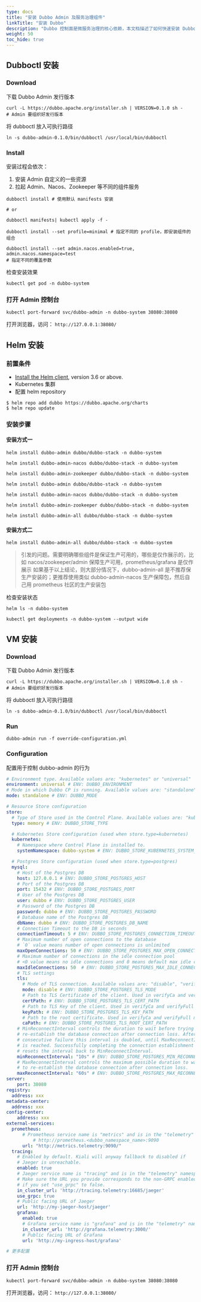 ```yaml
---
type: docs
title: "安装 Dubbo Admin 及服务治理组件"
linkTitle: "安装 Dubbo"
description: "Dubbo 控制面是微服务治理的核心依赖，本文档描述了如何快速安装 Dubbo Admin 控制面、控制台以及服务发现、监控等组件。"
weight: 50
toc_hide: true
---
```


## Dubboctl 安装
### Download
下载 Dubbo Admin 发行版本
```shell
curl -L https://dubbo.apache.org/installer.sh | VERSION=0.1.0 sh -
# Admin 要组织好发行版本
```

将 dubboctl 放入可执行路径
```shell
ln -s dubbo-admin-0.1.0/bin/dubboctl /usr/local/bin/dubboctl
```
### Install
安装过程会依次：

1. 安装 Admin 自定义的一些资源
2. 拉起 Admin、Nacos、Zookeeper 等不同的组件服务
```shell
dubboctl install # 使用默认 manifests 安装

# or

dubboctl manifests| kubectl apply -f -
```

```shell
dubboctl install --set profile=minimal # 指定不同的 profile，即安装组件的组合
```

```shell
dubboctl install --set admin.nacos.enabled=true, admin.nacos.namespace=test
# 指定不同的覆盖参数
```

检查安装效果
```shell
kubectl get pod -n dubbo-system
```

### 打开 Admin 控制台
```shell
kubectl port-forward svc/dubbo-admin -n dubbo-system 38080:38080
```

打开浏览器，访问： `http://127.0.0.1:38080/`
## Helm 安装
### 前置条件

- [Install the Helm client](https://helm.sh/docs/intro/install/), version 3.6 or above.
- Kubernetes 集群
- 配置 helm repository
```shell
$ helm repo add dubbo https://dubbo.apache.org/charts
$ helm repo update
```
### 安装步骤
#### 安装方式一
```shell
helm install dubbo-admin dubbo/dubbo-stack -n dubbo-system

helm install dubbo-admin-nacos dubbo/dubbo-stack -n dubbo-system

helm install dubbo-admin-zookeeper dubbo/dubbo-stack -n dubbo-system
```

```shell
helm install dubbo-admin dubbo/dubbo-stack -n dubbo-system

helm install dubbo-admin-nacos dubbo/dubbo-stack -n dubbo-system

helm install dubbo-admin-zookeeper dubbo/dubbo-stack -n dubbo-system

helm install dubbo-admin-all dubbo/dubbo-stack -n dubbo-system
```
#### 安装方式二
```shell
helm install dubbo-admin-all dubbo/dubbo-stack -n dubbo-system
```

> 引发的问题。需要明确哪些组件是保证生产可用的，哪些是仅作展示的，比如 nacos/zookeeper/admin 保障生产可用，prometheus/grafana 是仅作展示
> 如果基于以上结论，则大部分情况下，dubbo-admin-all 是不推荐保生产安装的；更推荐使用类似 dubbo-admin-nacos 生产保障包，然后自己用 prometheus 社区的生产安装包


检查安装状态
```shell
helm ls -n dubbo-system

kubectl get deployments -n dubbo-system --output wide
```

## VM 安装
### Download
下载 Dubbo Admin 发行版本
```shell
curl -L https://dubbo.apache.org/installer.sh | VERSION=0.1.0 sh -
# Admin 要组织好发行版本
```

将 dubboctl 放入可执行路径
```shell
ln -s dubbo-admin-0.1.0/bin/dubboctl /usr/local/bin/dubboctl
```
### Run
```shell
dubbo-admin run -f override-configuration.yml
```
### Configuration
配置用于控制 dubbo-admin 的行为


```yaml
# Environment type. Available values are: "kubernetes" or "universal"
environment: universal # ENV: DUBBO_ENVIRONMENT
# Mode in which Dubbo CP is running. Available values are: "standalone", "global", "zone"
mode: standalone # ENV: DUBBO_MODE

# Resource Store configuration
store:
  # Type of Store used in the Control Plane. Available values are: "kubernetes", "postgres" or "memory"
  type: memory # ENV: DUBBO_STORE_TYPE

  # Kubernetes Store configuration (used when store.type=kubernetes)
  kubernetes:
    # Namespace where Control Plane is installed to.
    systemNamespace: dubbo-system # ENV: DUBBO_STORE_KUBERNETES_SYSTEM_NAMESPACE

  # Postgres Store configuration (used when store.type=postgres)
  mysql:
    # Host of the Postgres DB
    host: 127.0.0.1 # ENV: DUBBO_STORE_POSTGRES_HOST
    # Port of the Postgres DB
    port: 15432 # ENV: DUBBO_STORE_POSTGRES_PORT
    # User of the Postgres DB
    user: dubbo # ENV: DUBBO_STORE_POSTGRES_USER
    # Password of the Postgres DB
    password: dubbo # ENV: DUBBO_STORE_POSTGRES_PASSWORD
    # Database name of the Postgres DB
    dbName: dubbo # ENV: DUBBO_STORE_POSTGRES_DB_NAME
    # Connection Timeout to the DB in seconds
    connectionTimeout: 5 # ENV: DUBBO_STORE_POSTGRES_CONNECTION_TIMEOUT
    # Maximum number of open connections to the database
    # `0` value means number of open connections is unlimited
    maxOpenConnections: 50 # ENV: DUBBO_STORE_POSTGRES_MAX_OPEN_CONNECTIONS
    # Maximum number of connections in the idle connection pool
    # <0 value means no idle connections and 0 means default max idle connections
    maxIdleConnections: 50  # ENV: DUBBO_STORE_POSTGRES_MAX_IDLE_CONNECTIONS
    # TLS settings
    tls:
      # Mode of TLS connection. Available values are: "disable", "verifyNone", "verifyCa", "verifyFull"
      mode: disable # ENV: DUBBO_STORE_POSTGRES_TLS_MODE
      # Path to TLS Certificate of the client. Used in verifyCa and verifyFull modes
      certPath: # ENV: DUBBO_STORE_POSTGRES_TLS_CERT_PATH
      # Path to TLS Key of the client. Used in verifyCa and verifyFull modes
      keyPath: # ENV: DUBBO_STORE_POSTGRES_TLS_KEY_PATH
      # Path to the root certificate. Used in verifyCa and verifyFull modes.
      caPath: # ENV: DUBBO_STORE_POSTGRES_TLS_ROOT_CERT_PATH
    # MinReconnectInterval controls the duration to wait before trying to
    # re-establish the database connection after connection loss. After each
    # consecutive failure this interval is doubled, until MaxReconnectInterval
    # is reached. Successfully completing the connection establishment procedure
    # resets the interval back to MinReconnectInterval.
    minReconnectInterval: "10s" # ENV: DUBBO_STORE_POSTGRES_MIN_RECONNECT_INTERVAL
    # MaxReconnectInterval controls the maximum possible duration to wait before trying
    # to re-establish the database connection after connection loss.
    maxReconnectInterval: "60s" # ENV: DUBBO_STORE_POSTGRES_MAX_RECONNECT_INTERVAL
server:
	port: 38080
registry:
  address: xxx
metadata-center:
  address: xxx
config-center:
	address: xxx
external-services:
  prometheus:
      # Prometheus service name is "metrics" and is in the "telemetry" namespace
		  # http://prometheus.<dubbo_namespace_name>:9090
      url: "http://metrics.telemetry:9090/"
  tracing:
    # Enabled by default. Kiali will anyway fallback to disabled if
    # Jaeger is unreachable.
    enabled: true
    # Jaeger service name is "tracing" and is in the "telemetry" namespace.
    # Make sure the URL you provide corresponds to the non-GRPC enabled endpoint
    # if you set "use_grpc" to false.
    in_cluster_url: 'http://tracing.telemetry:16685/jaeger'
    use_grpc: true
    # Public facing URL of Jaeger
    url: 'http://my-jaeger-host/jaeger'
	grafana:
      enabled: true
      # Grafana service name is "grafana" and is in the "telemetry" namespace.
      in_cluster_url: 'http://grafana.telemetry:3000/'
      # Public facing URL of Grafana
      url: 'http://my-ingress-host/grafana'

# 更多配置
```
### 打开 Admin 控制台
```shell
kubectl port-forward svc/dubbo-admin -n dubbo-system 38080:38080
```

打开浏览器，访问： `http://127.0.0.1:38080/`
